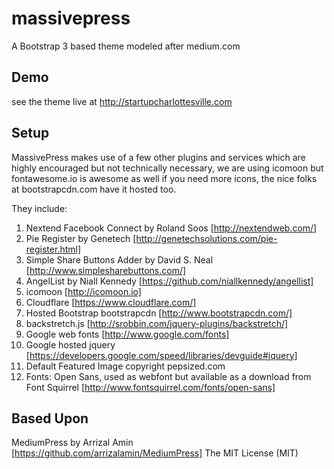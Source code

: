 massivepress
============

A Bootstrap 3 based theme modeled after medium.com

## Demo

see the theme live at http://startupcharlottesville.com


## Setup

MassivePress makes use of a few other plugins and services which are highly encouraged but not technically necessary, we are using icomoon but fontawesome.io is awesome as well if you need more icons, the nice folks at bootstrapcdn.com have it hosted too.

They include:

 1. Nextend Facebook Connect by Roland Soos [http://nextendweb.com/]
 2. Pie Register by Genetech [http://genetechsolutions.com/pie-register.html]
 3. Simple Share Buttons Adder by David S. Neal [http://www.simplesharebuttons.com/]
 4. AngelList by Niall Kennedy [https://github.com/niallkennedy/angellist]
 5. icomoon [http://icomoon.io]
 6. Cloudflare [https://www.cloudflare.com/]
 7. Hosted Bootstrap bootstrapcdn [http://www.bootstrapcdn.com/]
 8. backstretch.js [http://srobbin.com/jquery-plugins/backstretch/]
 9. Google web fonts [http://www.google.com/fonts]
 10. Google hosted jquery [https://developers.google.com/speed/libraries/devguide#jquery]
 11. Default Featured Image copyright pepsized.com
 12. Fonts: Open Sans, used as webfont but available as a download from Font Squirrel [http://www.fontsquirrel.com/fonts/open-sans]

## Based Upon
MediumPress by Arrizal Amin [https://github.com/arrizalamin/MediumPress] The MIT License (MIT)

